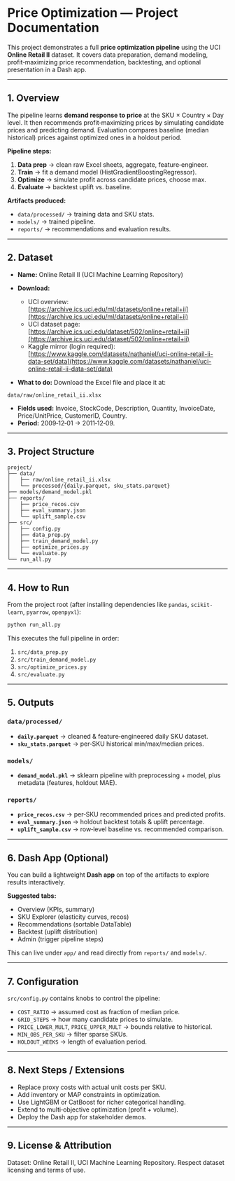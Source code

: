 # Price Optimization — Project Documentation

This project demonstrates a full **price optimization pipeline** using the UCI **Online Retail II** dataset. It covers data preparation, demand modeling, profit‑maximizing price recommendation, backtesting, and optional presentation in a Dash app.

---

## 1. Overview

The pipeline learns **demand response to price** at the SKU × Country × Day level. It then recommends profit‑maximizing prices by simulating candidate prices and predicting demand. Evaluation compares baseline (median historical) prices against optimized ones in a holdout period.

**Pipeline steps:**

1. **Data prep** → clean raw Excel sheets, aggregate, feature‑engineer.
2. **Train** → fit a demand model (HistGradientBoostingRegressor).
3. **Optimize** → simulate profit across candidate prices, choose max.
4. **Evaluate** → backtest uplift vs. baseline.

**Artifacts produced:**

* `data/processed/` → training data and SKU stats.
* `models/` → trained pipeline.
* `reports/` → recommendations and evaluation results.

---

## 2. Dataset

* **Name:** Online Retail II (UCI Machine Learning Repository)
* **Download:**

  * UCI overview: [https://archive.ics.uci.edu/ml/datasets/online+retail+ii](https://archive.ics.uci.edu/ml/datasets/online+retail+ii)
  * UCI dataset page: [https://archive.ics.uci.edu/dataset/502/online+retail+ii](https://archive.ics.uci.edu/dataset/502/online+retail+ii)
  * Kaggle mirror (login required): [https://www.kaggle.com/datasets/nathaniel/uci-online-retail-ii-data-set/data](https://www.kaggle.com/datasets/nathaniel/uci-online-retail-ii-data-set/data)
* **What to do:** Download the Excel file and place it at:

```
data/raw/online_retail_ii.xlsx
```

* **Fields used:** Invoice, StockCode, Description, Quantity, InvoiceDate, Price/UnitPrice, CustomerID, Country.
* **Period:** 2009‑12‑01 → 2011‑12‑09.

---

## 3. Project Structure

```
project/
├── data/
│   ├── raw/online_retail_ii.xlsx
│   └── processed/{daily.parquet, sku_stats.parquet}
├── models/demand_model.pkl
├── reports/
│   ├── price_recos.csv
│   ├── eval_summary.json
│   └── uplift_sample.csv
├── src/
│   ├── config.py
│   ├── data_prep.py
│   ├── train_demand_model.py
│   ├── optimize_prices.py
│   └── evaluate.py
└── run_all.py
```

---

## 4. How to Run

From the project root (after installing dependencies like `pandas`, `scikit-learn`, `pyarrow`, `openpyxl`):

```bash
python run_all.py
```

This executes the full pipeline in order:

1. `src/data_prep.py`
2. `src/train_demand_model.py`
3. `src/optimize_prices.py`
4. `src/evaluate.py`

---

## 5. Outputs

### `data/processed/`

* **`daily.parquet`** → cleaned & feature‑engineered daily SKU dataset.
* **`sku_stats.parquet`** → per‑SKU historical min/max/median prices.

### `models/`

* **`demand_model.pkl`** → sklearn pipeline with preprocessing + model, plus metadata (features, holdout MAE).

### `reports/`

* **`price_recos.csv`** → per‑SKU recommended prices and predicted profits.
* **`eval_summary.json`** → holdout backtest totals & uplift percentage.
* **`uplift_sample.csv`** → row‑level baseline vs. recommended comparison.

---

## 6. Dash App (Optional)

You can build a lightweight **Dash app** on top of the artifacts to explore results interactively.

**Suggested tabs:**

* Overview (KPIs, summary)
* SKU Explorer (elasticity curves, recos)
* Recommendations (sortable DataTable)
* Backtest (uplift distribution)
* Admin (trigger pipeline steps)

This can live under `app/` and read directly from `reports/` and `models/`.

---

## 7. Configuration

`src/config.py` contains knobs to control the pipeline:

* `COST_RATIO` → assumed cost as fraction of median price.
* `GRID_STEPS` → how many candidate prices to simulate.
* `PRICE_LOWER_MULT`, `PRICE_UPPER_MULT` → bounds relative to historical.
* `MIN_OBS_PER_SKU` → filter sparse SKUs.
* `HOLDOUT_WEEKS` → length of evaluation period.

---

## 8. Next Steps / Extensions

* Replace proxy costs with actual unit costs per SKU.
* Add inventory or MAP constraints in optimization.
* Use LightGBM or CatBoost for richer categorical handling.
* Extend to multi‑objective optimization (profit + volume).
* Deploy the Dash app for stakeholder demos.

---

## 9. License & Attribution

Dataset: Online Retail II, UCI Machine Learning Repository.
Respect dataset licensing and terms of use.
